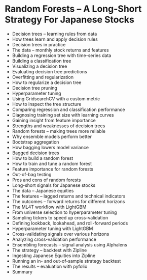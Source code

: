 # Random Forests – A Long-Short Strategy For Japanese Stocks
- Decision trees – learning rules from data
- How trees learn and apply decision rules
- Decision trees in practice
- The data – monthly stock returns and features
- Building a regression tree with time-series data
- Building a classification tree
- Visualizing a decision tree
- Evaluating decision tree predictions
- Overfitting and regularization
- How to regularize a decision tree
- Decision tree pruning
- Hyperparameter tuning
- Using GridsearchCV with a custom metric
- How to inspect the tree structure
- Comparing regression and classification performance
- Diagnosing training set size with learning curves
- Gaining insight from feature importance
- Strengths and weaknesses of decision trees
- Random forests – making trees more reliable
- Why ensemble models perform better
- Bootstrap aggregation
- How bagging lowers model variance
- Bagged decision trees
- How to build a random forest
- How to train and tune a random forest
- Feature importance for random forests
- Out-of-bag testing
- Pros and cons of random forests
- Long-short signals for Japanese stocks
- The data – Japanese equities
- The features – lagged returns and technical indicators
- The outcomes – forward returns for different horizons
- The ML4T workflow with LightGBM
- From universe selection to hyperparameter tuning
- Sampling tickers to speed up cross-validation
- Defining lookback, lookahead, and roll-forward periods
- Hyperparameter tuning with LightGBM
- Cross-validating signals over various horizons
- Analyzing cross-validation performance
- Ensembling forecasts – signal analysis using Alphalens
- The strategy – backtest with Zipline
- Ingesting Japanese Equities into Zipline
- Running an in- and out-of-sample strategy backtest
- The results – evaluation with pyfolio
- Summary
